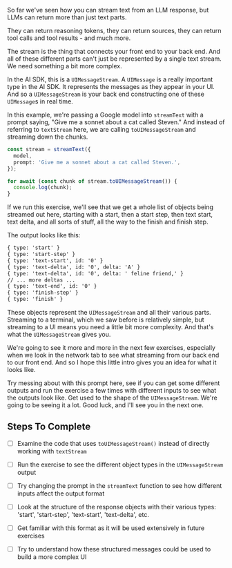 So far we've seen how you can stream text from an LLM response, but LLMs can return more than just text parts.

They can return reasoning tokens, they can return sources, they can return tool calls and tool results - and much more.

The stream is the thing that connects your front end to your back end. And all of these different parts can't just be represented by a single text stream. We need something a bit more complex.

In the AI SDK, this is a `UIMessageStream`. A `UIMessage` is a really important type in the AI SDK. It represents the messages as they appear in your UI. And so a `UIMessageStream` is your back end constructing one of these `UIMessage`s in real time.

In this example, we're passing a Google model into `streamText` with a prompt saying, "Give me a sonnet about a cat called Steven." And instead of referring to `textStream` here, we are calling `toUIMessageStream` and streaming down the chunks.

```ts
const stream = streamText({
  model,
  prompt: 'Give me a sonnet about a cat called Steven.',
});

for await (const chunk of stream.toUIMessageStream()) {
  console.log(chunk);
}
```

If we run this exercise, we'll see that we get a whole list of objects being streamed out here, starting with a start, then a start step, then text start, text delta, and all sorts of stuff, all the way to the finish and finish step.

The output looks like this:

```txt
{ type: 'start' }
{ type: 'start-step' }
{ type: 'text-start', id: '0' }
{ type: 'text-delta', id: '0', delta: 'A' }
{ type: 'text-delta', id: '0', delta: ' feline friend,' }
// ... more deltas ...
{ type: 'text-end', id: '0' }
{ type: 'finish-step' }
{ type: 'finish' }
```

These objects represent the `UIMessageStream` and all their various parts. Streaming to a terminal, which we saw before is relatively simple, but streaming to a UI means you need a little bit more complexity. And that's what the `UIMessageStream` gives you.

We're going to see it more and more in the next few exercises, especially when we look in the network tab to see what streaming from our back end to our front end. And so I hope this little intro gives you an idea for what it looks like.

Try messing about with this prompt here, see if you can get some different outputs and run the exercise a few times with different inputs to see what the outputs look like. Get used to the shape of the `UIMessageStream`. We're going to be seeing it a lot. Good luck, and I'll see you in the next one.

## Steps To Complete

- [ ] Examine the code that uses `toUIMessageStream()` instead of directly working with `textStream`

- [ ] Run the exercise to see the different object types in the `UIMessageStream` output

- [ ] Try changing the prompt in the `streamText` function to see how different inputs affect the output format

- [ ] Look at the structure of the response objects with their various types: 'start', 'start-step', 'text-start', 'text-delta', etc.

- [ ] Get familiar with this format as it will be used extensively in future exercises

- [ ] Try to understand how these structured messages could be used to build a more complex UI
